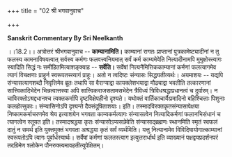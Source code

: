 +++
title = "02 श्री भगवानुवाच"

+++




**Sanskrit Commentary By Sri Neelkanth**

।।18.2।। अत्रोत्तरं श्रीभगवानुवाच -- **काम्यानामिति।** काम्यानां रागतः
प्राप्तानां पुत्रकामेष्ट्यादीनां न तु फलस्य कामनाविषयत्वात् सर्वस्य
कर्मणः फलवत्त्वनियमात् सर्वं कर्म काम्यमेवेति नित्यादीनामपि
मुमुक्षोस्त्यागः स्यादिति सिद्धं नः समीहितमित्याशङ्क्याह -- **सर्वेति।**
सर्वेषां नित्यनैमित्तिककाम्यानां कर्मणां फलत्यागमेव त्यागं विचक्षणाः
प्राहुर्न स्वरूपतस्त्यागं प्राहुः। अतो न त्वदिष्टः संन्यासः
सिद्ध्यतीत्यर्थः। अयमाशयः -- यद्यपि संन्यासत्यागशब्दौ निवृत्तिमेव ब्रूतः
तथापि सा वैराग्याद्वा कायक्लेशभयाद्वा मौढ्याद्वा भवतीति तत्कारणानां
सात्त्विकादिभेदेन भिन्नत्वात्तस्या अपि सात्त्विकराजसतामसभेदेन त्रैविध्यं
त्रिविधश्रद्धाप्रधानत्वं च दुर्वारम्। न चाविरक्तोऽश्रद्दधानश्च
त्यक्तकर्मापि दृष्टविक्षेपहीनो दृश्यते। यथोक्तं वार्तिकाचार्यैःप्रमादिनो
बहिश्चित्ताः पिशुनाः कलहोत्सुकाः। संन्यासिनोऽपि दृश्यन्ते
दैवसंदूषिताशयाः। इति। तस्मादविरक्तकृतसंन्यासापेक्षया निष्कामकर्माचरणमेव
श्रेय इत्याशयेन भगवता काम्यकर्मत्यागः संन्यासत्वेन नित्यादिकर्मणां
फलानभिसंधानं च त्यागत्वेन स्तूयत इति। तस्मादश्रद्धया कृतः
संन्यासोऽप्यसन्नेवेति संन्यासाद्ब्रह्मणः स्थानमिति स्मृतं स्वफलं दातुं न
समर्थ इति युक्तमुक्तं भगवता अश्रद्धया कृतं सर्वं व्यर्थमिति। यत्तु
नित्यानामेव विविदिषायोगात्काम्यानां स्वरूपतोऽपि त्यागः
पूर्वार्धस्यार्थः। सर्वेषां कर्मणां फलतस्त्याग इत्युत्तरार्धार्थ इति
व्याख्यानं पक्षद्वयप्रदर्शनपरं तदग्रिमेण श्लोकेन
पौनरुक्त्यमावहतीत्युपेक्षितम्।

